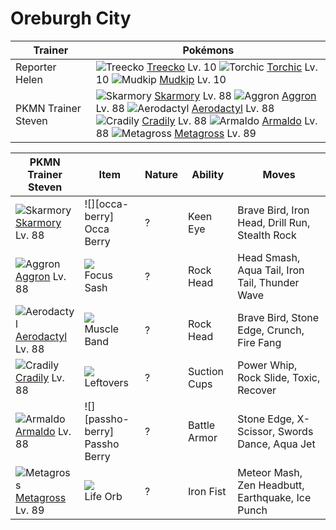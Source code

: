 # Oreburgh City

Trainer                    | Pokémons
---                        | ---
Reporter Helen             | ![][252]  [Treecko] Lv. 10  ![][255]  [Torchic] Lv. 10  ![][258]  [Mudkip] Lv. 10
PKMN Trainer Steven        | ![][227]  [Skarmory] Lv. 88  ![][306]  [Aggron] Lv. 88  ![][142]  [Aerodactyl] Lv. 88 <br> ![][346]  [Cradily] Lv. 88  ![][348]  [Armaldo] Lv. 88  ![][376]  [Metagross] Lv. 89


PKMN Trainer Steven  | Item          | Nature | Ability      | Moves
---                  | ---           | ---    | ---          | ---
![][227]<br> [Skarmory] Lv. 88        | ![][occa-berry]<br> Occa Berry          | ?        | Keen Eye            | Brave Bird, Iron Head, Drill Run, Stealth Rock
![][306]<br> [Aggron] Lv. 88          | ![][focus-sash]<br> Focus Sash          | ?        | Rock Head           | Head Smash, Aqua Tail, Iron Tail, Thunder Wave
![][142]<br> [Aerodactyl] Lv. 88      | ![][muscle-band]<br> Muscle Band        | ?        | Rock Head           | Brave Bird, Stone Edge, Crunch, Fire Fang
![][346]<br> [Cradily] Lv. 88         | ![][leftovers]<br> Leftovers            | ?        | Suction Cups        | Power Whip, Rock Slide, Toxic, Recover
![][348]<br> [Armaldo] Lv. 88         | ![][passho-berry]<br> Passho Berry      | ?        | Battle Armor        | Stone Edge, X-Scissor, Swords Dance, Aqua Jet
![][376]<br> [Metagross] Lv. 89       | ![][life-orb]<br> Life Orb              | ?        | Iron Fist           | Meteor Mash, Zen Headbutt, Earthquake, Ice Punch


[142]: https://raw.githubusercontent.com/PokeAPI/sprites/master/sprites/pokemon/142.png "Aerodactyl"
[227]: https://raw.githubusercontent.com/PokeAPI/sprites/master/sprites/pokemon/227.png "Skarmory"
[252]: https://raw.githubusercontent.com/PokeAPI/sprites/master/sprites/pokemon/252.png "Treecko"
[255]: https://raw.githubusercontent.com/PokeAPI/sprites/master/sprites/pokemon/255.png "Torchic"
[258]: https://raw.githubusercontent.com/PokeAPI/sprites/master/sprites/pokemon/258.png "Mudkip"
[306]: https://raw.githubusercontent.com/PokeAPI/sprites/master/sprites/pokemon/306.png "Aggron"
[346]: https://raw.githubusercontent.com/PokeAPI/sprites/master/sprites/pokemon/346.png "Cradily"
[348]: https://raw.githubusercontent.com/PokeAPI/sprites/master/sprites/pokemon/348.png "Armaldo"
[376]: https://raw.githubusercontent.com/PokeAPI/sprites/master/sprites/pokemon/376.png "Metagross"
[Aerodactyl]: /pokemon_changes/142/
[Skarmory]: /pokemon_changes/227/
[Treecko]: /pokemon_changes/252/
[Torchic]: /pokemon_changes/255/
[Mudkip]: /pokemon_changes/258/
[Aggron]: /pokemon_changes/306/
[Cradily]: /pokemon_changes/346/
[Armaldo]: /pokemon_changes/348/
[Metagross]: /pokemon_changes/376/
[focus-sash]: https://raw.githubusercontent.com/PokeAPI/sprites/master/sprites/items/focus-sash.png
[leftovers]: https://raw.githubusercontent.com/PokeAPI/sprites/master/sprites/items/leftovers.png
[life-orb]: https://raw.githubusercontent.com/PokeAPI/sprites/master/sprites/items/life-orb.png
[muscle-band]: https://raw.githubusercontent.com/PokeAPI/sprites/master/sprites/items/muscle-band.png
